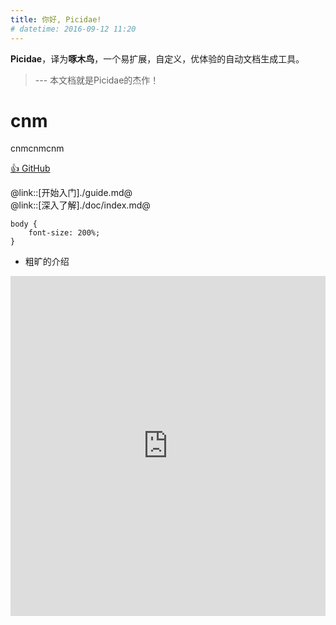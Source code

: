 ```yaml
---
title: 你好, Picidae!
# datetime: 2016-09-12 11:20
---
```


**Picidae**，译为**啄木鸟**，一个易扩展，自定义，优体验的自动文档生成工具。

>  ---  本文档就是Picidae的杰作！

# cnm

cnmcnmcnm

[:+1: GitHub](https://github.com/picidaejs/picidaejs)

@link::[开始入门]./guide.md@  
@link::[深入了解]./doc/index.md@

```style
body {
    font-size: 200%;
}
```

- 粗旷的介绍  
<iframe width="100%" height="544" src="https://www.youtube.com/embed/Jd82aaqeg40" frameborder="0" allowfullscreen></iframe>


